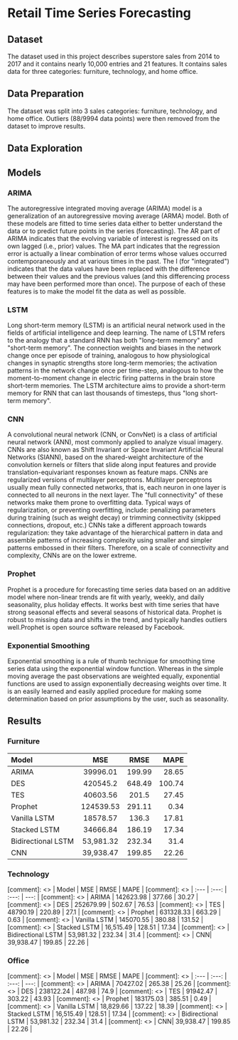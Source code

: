 # Retail Time Series Forecasting

## Dataset

The dataset used in this project describes superstore sales from 2014 to 2017 and it contains nearly 10,000 entries and 21 features. It contains sales data
for three categories: furniture, technology, and home office. 

## Data Preparation

The dataset was split into 3 sales categories: furniture, technology, and home office. Outliers (88/9994 data points) were then removed from the dataset
to improve results. 

## Data Exploration



## Models

### ARIMA

The autoregressive integrated moving average (ARIMA) model is a generalization of an autoregressive moving average (ARMA) model. Both of these models are fitted to time series data either to better understand the data or to predict future points in the series (forecasting). The AR part of ARIMA indicates that the evolving variable of interest is regressed on its own lagged (i.e., prior) values. The MA part indicates that the regression error is actually a linear combination of error terms whose values occurred contemporaneously and at various times in the past. The I (for "integrated") indicates that the data values have been replaced with the difference between their values and the previous values (and this differencing process may have been performed more than once). The purpose of each of these features is to make the model fit the data as well as possible.

### LSTM

Long short-term memory (LSTM) is an artificial neural network used in the fields of artificial intelligence and deep learning. The name of LSTM refers to the analogy that a standard RNN has both "long-term memory" and "short-term memory". The connection weights and biases in the network change once per episode of training, analogous to how physiological changes in synaptic strengths store long-term memories; the activation patterns in the network change once per time-step, analogous to how the moment-to-moment change in electric firing patterns in the brain store short-term memories. The LSTM architecture aims to provide a short-term memory for RNN that can last thousands of timesteps, thus "long short-term memory".

### CNN
A convolutional neural network (CNN, or ConvNet) is a class of artificial neural network (ANN), most commonly applied to analyze visual imagery. CNNs are also known as Shift Invariant or Space Invariant Artificial Neural Networks (SIANN), based on the shared-weight architecture of the convolution kernels or filters that slide along input features and provide translation-equivariant responses known as feature maps. CNNs are regularized versions of multilayer perceptrons. Multilayer perceptrons usually mean fully connected networks, that is, each neuron in one layer is connected to all neurons in the next layer. The "full connectivity" of these networks make them prone to overfitting data. Typical ways of regularization, or preventing overfitting, include: penalizing parameters during training (such as weight decay) or trimming connectivity (skipped connections, dropout, etc.) CNNs take a different approach towards regularization: they take advantage of the hierarchical pattern in data and assemble patterns of increasing complexity using smaller and simpler patterns embossed in their filters. Therefore, on a scale of connectivity and complexity, CNNs are on the lower extreme.


### Prophet 

Prophet is a procedure for forecasting time series data based on an additive model where non-linear trends are fit with yearly, weekly, and daily seasonality, plus holiday effects. It works best with time series that have strong seasonal effects and several seasons of historical data. Prophet is robust to missing data and shifts in the trend, and typically handles outliers well.Prophet is open source software released by Facebook.

### Exponential Smoothing

Exponential smoothing is a rule of thumb technique for smoothing time series data using the exponential window function. Whereas in the simple moving average the past observations are weighted equally, exponential functions are used to assign exponentially decreasing weights over time. It is an easily learned and easily applied procedure for making some determination based on prior assumptions by the user, such as seasonality.

## Results

### Furniture

| Model | MSE | RMSE | MAPE |
| :---  | :---: | :---:  | ---: |
| ARIMA | 39996.01  | 199.99  |28.65 |
| DES | 420545.2 | 648.49 | 100.74 |
| TES | 40603.56  | 201.5  | 27.45  |
| Prophet | 124539.53  | 291.11  | 0.34  |
| Vanilla LSTM | 18578.57  | 136.3  | 17.81  |
| Stacked LSTM | 34666.84  | 186.19  | 17.34  |
| Bidirectional LSTM | 53,981.32  | 232.34  | 31.4 |
| CNN| 39,938.47  | 199.85  | 22.26  |

### Technology

[comment]: <> | Model | MSE | RMSE | MAPE |
[comment]: <> | :---  | :---: | :---:  | ---: |
[comment]: <> | ARIMA | 142623.98  | 377.66  | 30.27 |
[comment]: <> | DES | 252679.99  | 502.67  | 76.53 |
[comment]: <> | TES | 48790.19  | 220.89  | 27.1 |
[comment]: <> | Prophet | 631328.33  | 663.29  | 0.63  |
[comment]: <> | Vanilla LSTM | 145070.55  | 380.88  | 131.52 |
[comment]: <> | Stacked LSTM | 16,515.49  | 128.51  | 17.34  |
[comment]: <> | Bidirectional LSTM | 53,981.32  | 232.34  | 31.4  |
[comment]: <> | CNN| 39,938.47  | 199.85  | 22.26  |

### Office

[comment]: <> | Model | MSE | RMSE | MAPE |
[comment]: <> | :---  | :---: | :---:  | ---: |
[comment]: <> | ARIMA | 70427.02  | 265.38  | 25.26  |
[comment]: <> | DES | 238122.24  | 487.98  | 74.9 |
[comment]: <> | TES | 91942.47  | 303.22  | 43.93  |
[comment]: <> | Prophet | 183175.03  | 385.51  | 0.49  |
[comment]: <> | Vanilla LSTM | 18,829.66  | 137.22  | 18.39  |
[comment]: <> | Stacked LSTM | 16,515.49  | 128.51  | 17.34  |
[comment]: <> | Bidirectional LSTM | 53,981.32  | 232.34  | 31.4  |
[comment]: <> | CNN| 39,938.47  | 199.85  | 22.26  | 
